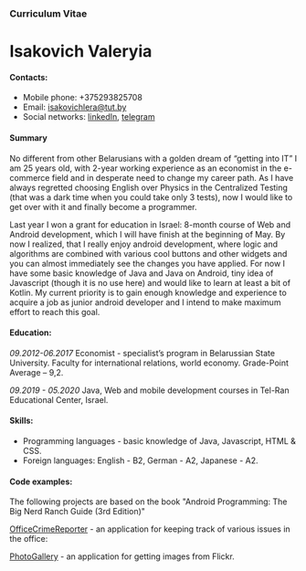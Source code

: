 ### Curriculum Vitae
# Isakovich Valeryia
#### Contacts:
* Mobile phone: +375293825708
* Email: isakovichlera@tut.by
* Social networks: [linkedIn](https://www.linkedin.com/in/%D0%B2%D0%B0%D0%BB%D0%B5%D1%80%D0%B8%D1%8F-%D0%B8%D1%81%D0%B0%D0%BA%D0%BE%D0%B2%D0%B8%D1%87-608b48140/), [telegram](https://t.me/lera_isakovich)
#### Summary
No different from other Belarusians with a golden dream of “getting into IT” I am 25 years old, with 2-year working experience as an economist in the e-commerce field and in desperate need to change my career path. As I have always regretted choosing English over Physics in the Centralized Testing (that was a dark time when you could take only 3 tests), now I would like to get over with it and finally become a programmer. 

Last year I won a grant for education in Israel: 8-month course of Web and Android development, which I will have finish at the beginning of May. By now I realized, that I really enjoy android development, where logic and algorithms are combined with various cool buttons and other widgets and you can almost immediately see the changes you have applied.
For now I have some basic knowledge of Java and Java on Android, tiny idea of Javascript (though it is no use here) and would like to learn at least a bit of Kotlin. My current priority is to gain enough knowledge and experience to acquire a job as junior android developer and I intend to make maximum effort to reach this goal. 
#### Education:
*09.2012-06.2017*  Economist - specialist’s program in Belarussian State University. Faculty for international relations, world economy. Grade-Point Average – 9,2.

*09.2019 - 05.2020* Java, Web and mobile development courses in Tel-Ran Educational Center, Israel.
#### Skills:
* Programming languages - basic knowledge of Java, Javascript, HTML & CSS.
* Foreign languages: English - B2, German - A2, Japanese - A2.
#### Code examples:
The following projects are based on the book "Android Programming: The Big Nerd Ranch Guide (3rd Edition)"

[OfficeCrimeReporter](https://github.com/IsLery/officeCrimeReporter) - an application for keeping track of various issues in the office: 

[PhotoGallery](https://github.com/IsLery/nerdLauncher) - an application for getting images from Flickr.
